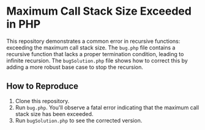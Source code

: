 # Maximum Call Stack Size Exceeded in PHP

This repository demonstrates a common error in recursive functions: exceeding the maximum call stack size.  The `bug.php` file contains a recursive function that lacks a proper termination condition, leading to infinite recursion. The `bugSolution.php` file shows how to correct this by adding a more robust base case to stop the recursion.

## How to Reproduce

1. Clone this repository.
2. Run `bug.php`. You'll observe a fatal error indicating that the maximum call stack size has been exceeded.
3. Run `bugSolution.php` to see the corrected version.